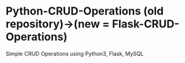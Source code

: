 # Python-CRUD-Operations (old repository)->(new = Flask-CRUD-Operations)
Simple CRUD Operations using Python3, Flask, MySQL
